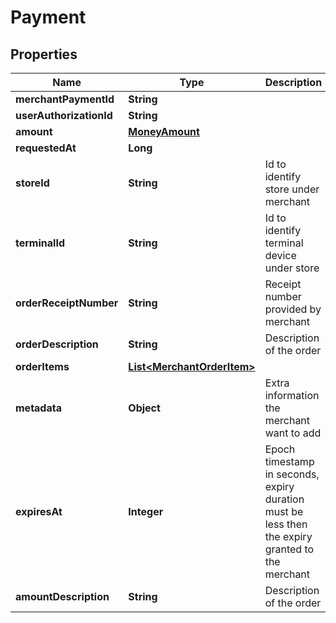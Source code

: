 
# Payment

## Properties
Name | Type | Description | Notes
------------ | ------------- | ------------- | -------------
**merchantPaymentId** | **String** |  |  [optional]
**userAuthorizationId** | **String** |  |  [optional]
**amount** | [**MoneyAmount**](MoneyAmount.md) |  |  [optional]
**requestedAt** | **Long** |  |  [optional]
**storeId** | **String** | Id to identify store under merchant |  [optional]
**terminalId** | **String** | Id to identify terminal device under store |  [optional]
**orderReceiptNumber** | **String** | Receipt number provided by merchant |  [optional]
**orderDescription** | **String** | Description of the order |  [optional]
**orderItems** | [**List&lt;MerchantOrderItem&gt;**](MerchantOrderItem.md) |  |  [optional]
**metadata** | **Object** | Extra information the merchant want to add |  [optional]
**expiresAt** | **Integer** | Epoch timestamp in seconds, expiry duration must be less then the expiry granted to the merchant |  [optional]
**amountDescription** | **String** | Description of the order |  [optional]




